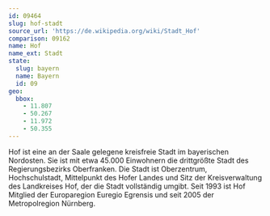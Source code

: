 ```yaml
---
id: 09464
slug: hof-stadt
source_url: 'https://de.wikipedia.org/wiki/Stadt_Hof'
comparison: 09162
name: Hof
name_ext: Stadt
state:
  slug: bayern
  name: Bayern
  id: 09
geo:
  bbox:
    - 11.807
    - 50.267
    - 11.972
    - 50.355
---
```


Hof ist eine an der Saale gelegene kreisfreie Stadt im bayerischen Nordosten. Sie ist mit etwa 45.000 Einwohnern die drittgrößte Stadt des Regierungsbezirks Oberfranken. Die Stadt ist Oberzentrum, Hochschulstadt, Mittelpunkt des Hofer Landes und Sitz der Kreisverwaltung des Landkreises Hof, der die Stadt vollständig umgibt. Seit 1993 ist Hof Mitglied der Europaregion Euregio Egrensis und seit 2005 der Metropolregion Nürnberg.

